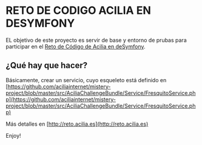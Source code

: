 RETO DE CODIGO ACILIA EN DESYMFONY
========================

EL objetivo de este proyecto es servir de base y entorno de prubas para participar en el [Reto de Código de Acilia en deSymfony](http://reto.acilia.es). 

¿Qué hay que hacer?
--------------

Básicamente, crear un servicio, cuyo esqueleto está definido en [https://github.com/aciliainternet/mistery-project/blob/master/src/AciliaChallengeBundle/Service/FresquitoService.php](https://github.com/aciliainternet/mistery-project/blob/master/src/AciliaChallengeBundle/Service/FresquitoService.php)

Más detalles en [http://reto.acilia.es](http://reto.acilia.es)

Enjoy!
